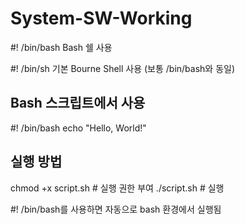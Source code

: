 # System-SW-Working
 
#! /bin/bash	Bash 쉘 사용

#! /bin/sh	기본 Bourne Shell 사용 (보통 /bin/bash와 동일)

## Bash 스크립트에서 사용
#! /bin/bash
echo "Hello, World!"

## 실행 방법
chmod +x script.sh  # 실행 권한 부여
./script.sh         # 실행

#! /bin/bash를 사용하면 자동으로 bash 환경에서 실행됨

